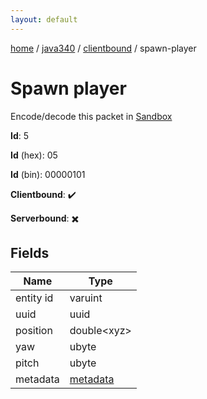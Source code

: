 ```yaml
---
layout: default
---
```


[home](/)  /  [java340](/protocol/java340)  /  [clientbound](/protocol/java340/clientbound)  /  spawn-player

# Spawn player

Encode/decode this packet in [Sandbox](../../../sandbox/java340#clientbound.spawn_player)

**Id**: 5

**Id** (hex): 05

**Id** (bin): 00000101

**Clientbound**: ✔️

**Serverbound**: ✖️

## Fields

Name | Type
---|---
entity id | varuint
uuid | uuid
position | double&lt;xyz&gt;
yaw | ubyte
pitch | ubyte
metadata | [metadata](/protocol/java340/metadata)
